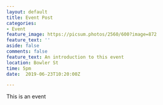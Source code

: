 ```yaml
---
layout: default
title: Event Post
categories:
- Event
feature_image: https://picsum.photos/2560/600?image=872
feature_text: ''
aside: false
comments: false
feature_text: An introduction to this event
location: Bowler St
time: 5pm
date:  2019-06-23T10:20:00Z

---
```

This is an event
